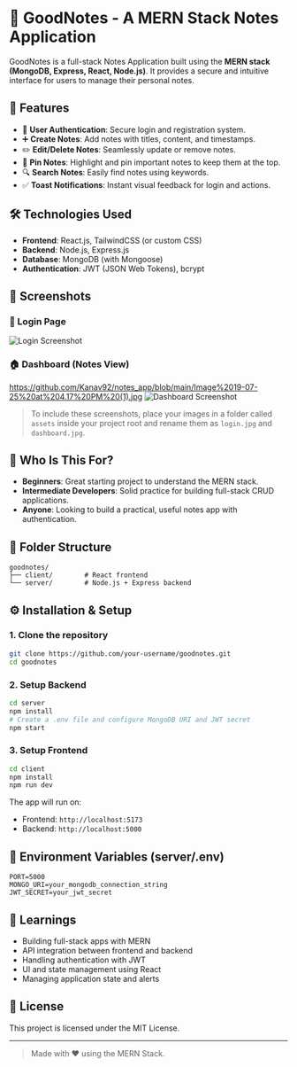 # 📝 GoodNotes - A MERN Stack Notes Application

GoodNotes is a full-stack Notes Application built using the **MERN stack (MongoDB, Express, React, Node.js)**. It provides a secure and intuitive interface for users to manage their personal notes.

## 🚀 Features

- 🔐 **User Authentication**: Secure login and registration system.
- ➕ **Create Notes**: Add notes with titles, content, and timestamps.
- ✏️ **Edit/Delete Notes**: Seamlessly update or remove notes.
- 📌 **Pin Notes**: Highlight and pin important notes to keep them at the top.
- 🔍 **Search Notes**: Easily find notes using keywords.
- ✅ **Toast Notifications**: Instant visual feedback for login and actions.

## 🛠️ Technologies Used

- **Frontend**: React.js, TailwindCSS (or custom CSS)
- **Backend**: Node.js, Express.js
- **Database**: MongoDB (with Mongoose)
- **Authentication**: JWT (JSON Web Tokens), bcrypt

## 📸 Screenshots

### 🔐 Login Page
![Login Screenshot](./assets/login.jpg)

### 🏠 Dashboard (Notes View)
https://github.com/Kanav92/notes_app/blob/main/Image%2019-07-25%20at%204.17%20PM%20(1).jpg
![Dashboard Screenshot]( )

> To include these screenshots, place your images in a folder called `assets` inside your project root and rename them as `login.jpg` and `dashboard.jpg`.

## 👥 Who Is This For?

- **Beginners**: Great starting project to understand the MERN stack.
- **Intermediate Developers**: Solid practice for building full-stack CRUD applications.
- **Anyone**: Looking to build a practical, useful notes app with authentication.

## 📁 Folder Structure

```
goodnotes/
├── client/        # React frontend
└── server/        # Node.js + Express backend
```

## ⚙️ Installation & Setup

### 1. Clone the repository
```bash
git clone https://github.com/your-username/goodnotes.git
cd goodnotes
```

### 2. Setup Backend
```bash
cd server
npm install
# Create a .env file and configure MongoDB URI and JWT secret
npm start
```

### 3. Setup Frontend
```bash
cd client
npm install
npm run dev
```

The app will run on:
- Frontend: `http://localhost:5173`
- Backend: `http://localhost:5000`

## 🔐 Environment Variables (server/.env)

```
PORT=5000
MONGO_URI=your_mongodb_connection_string
JWT_SECRET=your_jwt_secret
```

## 🧠 Learnings

- Building full-stack apps with MERN
- API integration between frontend and backend
- Handling authentication with JWT
- UI and state management using React
- Managing application state and alerts

## 📜 License

This project is licensed under the MIT License.

---

> Made with ❤️ using the MERN Stack.

